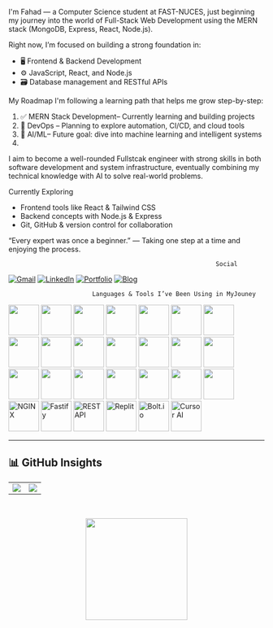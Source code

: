 
I'm Fahad — a Computer Science student at FAST-NUCES, just beginning my journey into the world of Full-Stack Web Development using the MERN stack (MongoDB, Express, React, Node.js).

Right now, I’m focused on building a strong foundation in:
- 🖥️ Frontend & Backend Development
- ⚙️ JavaScript, React, and Node.js
- 🗃️ Database management and RESTful APIs

 My Roadmap
I'm following a learning path that helps me grow step-by-step:
1. ✅ MERN Stack Development– Currently learning and building projects
2. 🔄 DevOps – Planning to explore automation, CI/CD, and cloud tools
3. 🤖 AI/ML– Future goal: dive into machine learning and intelligent systems
4. 
I aim to become a well-rounded Fullstcak engineer with strong skills in both  software development and system infrastructure, eventually combining my technical knowledge with AI to solve real-world problems.

 Currently Exploring
- Frontend tools like React & Tailwind CSS
- Backend concepts with Node.js & Express
- Git, GitHub & version control for collaboration

 “Every expert was once a beginner.” — Taking one step at a time and enjoying the process.

                                                             Social


[![Gmail](https://img.shields.io/badge/-Gmail-EA4335?style=for-the-badge&logo=gmail&logoColor=white)](fahadkk833@gmail.com)
[![LinkedIn](https://img.shields.io/badge/-LinkedIn-0A66C2?style=for-the-badge&logo=linkedin&logoColor=white)](https://www.linkedin.com/in/fahad-ali-3a2128313/)
[![Portfolio](https://img.shields.io/badge/-Portfolio-000000?style=for-the-badge&logo=vercel&logoColor=white)](https://fahadware.github.io/Fahad-portfolio/)
[![Blog](https://img.shields.io/badge/-Blog-FF5722?style=for-the-badge&logo=hashnode&logoColor=white)]([https://your-blog-link.com](https://hashnode.com/@fahadware))

                           Languages & Tools I’ve Been Using in MyJouney

<p align="left">
  <!-- Programming -->
  <img src="https://cdn.jsdelivr.net/gh/devicons/devicon/icons/c/c-original.svg" width="60" />
  <img src="https://cdn.jsdelivr.net/gh/devicons/devicon/icons/cplusplus/cplusplus-original.svg" width="60" />
  <img src="https://cdn.jsdelivr.net/gh/devicons/devicon/icons/python/python-original.svg" width="60" />
  <img src="https://cdn.jsdelivr.net/gh/devicons/devicon/icons/git/git-original.svg" width="60" />
  <img src="https://cdn.jsdelivr.net/gh/devicons/devicon/icons/github/github-original.svg" width="60" />
  <img src="https://cdn.jsdelivr.net/gh/devicons/devicon/icons/vscode/vscode-original.svg" width="60" />

  <!-- Web Dev -->
  <img src="https://cdn.jsdelivr.net/gh/devicons/devicon/icons/html5/html5-original.svg" width="60" />
  <img src="https://cdn.jsdelivr.net/gh/devicons/devicon/icons/css3/css3-original.svg" width="60" />
  <img src="https://cdn.jsdelivr.net/gh/devicons/devicon/icons/bootstrap/bootstrap-original.svg" width="60" />
  <img src="https://w7.pngwing.com/pngs/771/978/png-transparent-tailwind-css-css-framework-customizable-low-level-tailwind-logo-3d-icon.png" width="60" />
  <img src="https://cdn.jsdelivr.net/gh/devicons/devicon/icons/javascript/javascript-original.svg" width="60" />
  <img src="https://cdn.jsdelivr.net/gh/devicons/devicon/icons/react/react-original.svg" width="60" />
  <img src="https://cdn.jsdelivr.net/gh/devicons/devicon/icons/nodejs/nodejs-original.svg" width="60" />
  <img src="https://cdn.jsdelivr.net/gh/devicons/devicon/icons/express/express-original.svg" width="60" />
  <img src="https://cdn.jsdelivr.net/gh/devicons/devicon/icons/mongodb/mongodb-original.svg" width="60" />

  <!-- System / Cloud -->
  <img src="https://cdn.jsdelivr.net/gh/devicons/devicon/icons/linux/linux-original.svg" width="60" />
  <img src="https://cdn.jsdelivr.net/gh/devicons/devicon/icons/fedora/fedora-original.svg" width="60" />
  <img src="https://cdn.jsdelivr.net/gh/devicons/devicon/icons/docker/docker-original.svg" width="60" />
  <img src="https://cdn.jsdelivr.net/gh/devicons/devicon/icons/kubernetes/kubernetes-plain.svg" width="60" />
  <img src="https://cdn.jsdelivr.net/gh/devicons/devicon/icons/terraform/terraform-original.svg" width="60" />
  <img src="https://kineticit.com.au/wp-content/uploads/2022/10/AWS_logo-600x600.png" width="60" />
  <!-- Web Servers / APIs / Tools -->

  <img src="https://cdn-icons-png.flaticon.com/512/919/919856.png" width="60" title="NGINX" />
  <img src="https://www.vectorlogo.zone/logos/fastifyio/fastifyio-icon.svg" width="60" title="Fastify" />
  <img src="https://www.shutterstock.com/image-vector/api-application-interface-icon-simple-600nw-2188533787.jpg" width="60" title="REST API" border radius=50% />
 


  <!-- Custom Platforms -->
  <img src="https://img.icons8.com/color/512/replit.png" width="60" title="Replit" />
  <img src="https://encrypted-tbn0.gstatic.com/images?q=tbn:ANd9GcR9Uoz4Ou9R_0EE3K_nHZJl_GD4Hf7VfeyBakrr2oaVH_OrJXo-Y2_-4TRoYQgnlMgY3Po&usqp=CAU" width="60" title="Bolt.io" />
  <img src="https://img.icons8.com/?size=512&id=DiGZkjCzyZXn&format=png" width="60" title="Cursor AI" />
  
  
</p>


<!-- Your tools and icons section ends here -->

---

## 📊 GitHub Insights

<table>
  <tr>
    <td><img src="https://github-readme-stats.vercel.app/api?username=fahadware&theme=dark&hide_border=false&include_all_commits=false&count_private=false" /></td>
    <td><img src="https://github-readme-stats.vercel.app/api/top-langs/?username=fahadware&theme=dark&hide_border=false&include_all_commits=false&count_private=false&layout=compact" /></td>
  </tr>
</table>

<br/>

<p align="center">
  <img src="https://nirzak-streak-stats.vercel.app/?user=fahadware&theme=dark&hide_border=false" height="200" />
</p>





